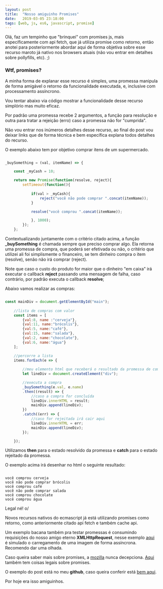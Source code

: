 ```yaml
---
layout: post
title:  "Nosso amiguinho Promises"
date:   2019-03-05 23:18:00
tags: [web, js, es6, javascript, promise]
---
```


Olá, faz um tempinho que "brinquei" com promises js, mais específicamente com api fetch, que já utiliza promise como retorno, então anotei para posteriormente abordar aqui de forma objetiva sobre esse recurso maroto já nativo nos browsers atuais (não vou entrar em detalhes sobre pollyfills, etc). ;)

### Wtf, promises?



A minha forma de explanar esse recurso é simples, uma promessa manipula de forma amigável o retorno da funcionalidade executada, e, inclusive com processamento assíncrono. 

Vou tentar abaixo via código mostrar a funcionalidade desse recurso simplório mas muito eficaz.

Por padrão uma promessa recebe 2 argumentos, a função para resolução e outra para tratar a rejeição (erro) caso a promessa não for "cumprida".

Não vou entrar nos inúmeros detalhes desse recurso, ao final do post vou deixar links que de forma técnica e bem específica explana todos detalhes do recurso.

O exemplo abaixo tem por objetivo comprar itens de um supermercado.

```javascript

_buySomething = (val, itemName) => {

    const _myCash = 10;

    return new Promise(function(resolve, reject){
        setTimeout(function(){
            
            if(val > _myCash){                
                reject("vocẽ não pode comprar ".concat(itemName));
            }

            resolve("você comprou ".concat(itemName));

            }, 1000);
        });
    };

```

Contextualizando juntamente com o critério citado acima, a função **_buySomething** é chamada sempre que preciso comprar algo. Ela retorna uma promessa de compra, que poderá ser efetivada ou não, o critério que utilizei ali foi simplismente o financeiro, se tem dinheiro compra o item (resolve), senão não irá comprar (reject).

Note que caso o custo do produto for maior que o dinheiro "em caixa" irá executar o callback **reject** passando uma mensagem de falha, caso contrário, por padrão executa o callback **resolve**;

Abaixo vamos realizar as compras:

```javascript

const mainDiv = document.getElementById("main");
    
    //lista de compras com valor
    const items = [
        {val:8, name :"cerveja"},
        {val:11, name:"brócolis"},
        {val:5, name:"café"},
        {val:15, name:"salada"},                
        {val:2, name:"chocolate"},
        {val:6, name:"água"}
    ];

    //percorre a lista
    items.forEach(e => {
               
        //meu elemento html que receberá o resultado da promessa de compra               
        let lineDiv = document.createElement("div");         

        //executa a compra
        _buySomething(e.val, e.name)
        .then((result) => {
            //caso a compra for concluída
            lineDiv.innerHTML = result;
            mainDiv.append(lineDiv);
        })
        .catch((err) => {
            //caso for rejeitada irá cair aqui
            lineDiv.innerHTML = err;
            mainDiv.append(lineDiv);
        });

    });

```

Utilizamos **then** para o estado resolvido da promessa e **catch** para o estado rejeitado da promessa.

O exemplo acima irá desenhar no html o seguinte resultado:

```

você comprou cerveja
vocẽ não pode comprar brócolis
você comprou café
vocẽ não pode comprar salada
você comprou chocolate
você comprou água

```

Legal né! o/

Novos recursos nativos do ecmascript já está utilizando promises como retorno, como anteriormente citado api fetch e também cache api.

Um exemplo bacana também pra testar promessas é consumindo requisições do nosso amigo eterno **XMLHttpRequest**, nesse exemplo <a target="_blank" href="https://github.com/mdn/js-examples/blob/master/promises-test/index.html">aqui</a> é simulado o carregamento de uma imagem de forma assíncrona. Recomendo dar uma olhada.

Caso queira saber mais sobre promises, a <a target="_blank" href="https://developer.mozilla.org/pt-BR/docs/Web/JavaScript/Reference/Global_Objects/Promise">mozilla</a> nunca decepciona. <a target="_blank" href="https://www.promisejs.org/">Aqui</a> também tem coisas legais sobre promises.

O exemplo do post está no meu **github**, caso queira conferir está <a target="_blank" href="https://github.com/nandomegaman/cute-promises">bem aqui</a>.

Por hoje era isso amiguinhos.